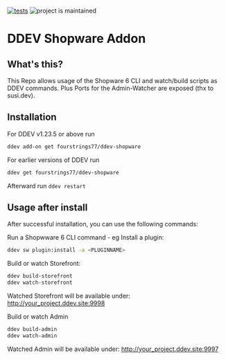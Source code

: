 [![tests](https://github.com/ddev/ddev-addon-template/actions/workflows/tests.yml/badge.svg)](https://github.com/ddev/ddev-addon-template/actions/workflows/tests.yml) ![project is maintained](https://img.shields.io/maintenance/yes/2025.svg)

# DDEV Shopware Addon

## What's this?
This Repo allows usage of the Shopware 6 CLI and watch/build scripts as DDEV commands. Plus Ports for the Admin-Watcher are exposed (thx to susi.dev).

## Installation

For DDEV v1.23.5 or above run

```sh
ddev add-on get fourstrings77/ddev-shopware
```

For earlier versions of DDEV run

```sh
ddev get fourstrings77/ddev-shopware
```

Afterward run `ddev restart`

## Usage after install

After successful installation, you can use the following commands:


Run a Shopwware 6 CLI command - eg Install a plugin:

```sh
ddev sw plugin:install -a <PLUGINNAME>
```

Build or watch Storefront:
```sh
ddev build-storefront
ddev watch-storefront
```
Watched Storefront will be available under: http://your_project.ddev.site:9998


Build or watch Admin
```sh
ddev build-admin
ddev watch-admin
```
Watched Admin will be available under: http://your_project.ddev.site:9997
